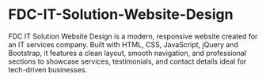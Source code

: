 # FDC-IT-Solution-Website-Design
FDC IT Solution Website Design is a modern, responsive website created for an IT services company. Built with HTML, CSS, JavaScript, jQuery and Bootstrap, it features a clean layout, smooth navigation, and professional sections to showcase services, testimonials, and contact details ideal for tech-driven businesses.
